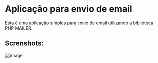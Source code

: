 # Aplicação para envio de email
Esta é uma aplicação simples para envio de email utilizando a biblioteca PHP MAILER.

## Screnshots:
![image](https://github.com/gfonsecadev/send_email_php/assets/90278833/8e0cb319-02dd-406d-936e-f2392f9fab2a)


